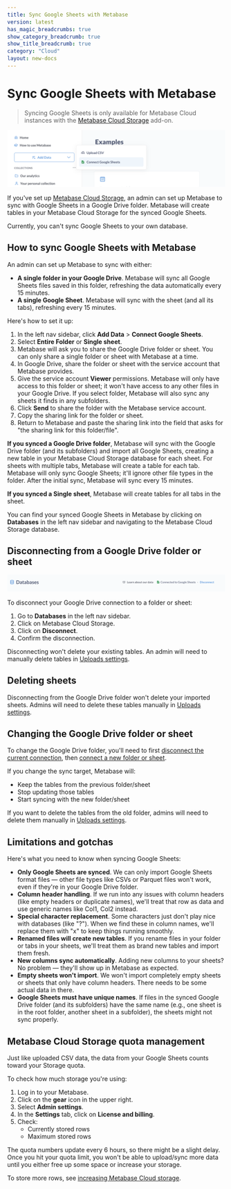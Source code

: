 ```yaml
---
title: Sync Google Sheets with Metabase
version: latest
has_magic_breadcrumbs: true
show_category_breadcrumb: true
show_title_breadcrumb: true
category: "Cloud"
layout: new-docs
---
```


# Sync Google Sheets with Metabase

> Syncing Google Sheets is only available for Metabase Cloud instances with the [Metabase Cloud Storage](./storage.md) add-on.

![Sync Google Sheets](./images/connect-google-sheets.png)

If you've set up [Metabase Cloud Storage](./storage.md), an admin can set up Metabase to sync with Google Sheets in a Google Drive folder. Metabase will create tables in your Metabase Cloud Storage for the synced Google Sheets.

Currently, you can't sync Google Sheets to your own database.

## How to sync Google Sheets with Metabase

An admin can set up Metabase to sync with either:

- **A single folder in your Google Drive**. Metabase will sync all Google Sheets files saved in this folder, refreshing the data automatically every 15 minutes.
- **A single Google Sheet**. Metabase will sync with the sheet (and all its tabs), refreshing every 15 minutes.

Here's how to set it up:

1. In the left nav sidebar, click **Add Data** > **Connect Google Sheets**.
2. Select **Entire Folder** or **Single sheet**.
3. Metabase will ask you to share the Google Drive folder or sheet. You can only share a single folder or sheet with Metabase at a time.
4. In Google Drive, share the folder or sheet with the service account that Metabase provides.
5. Give the service account **Viewer** permissions. Metabase will only have access to this folder or sheet; it won't have access to any other files in your Google Drive. If you select folder, Metabase will also sync any sheets it finds in any subfolders.
6. Click **Send** to share the folder with the Metabase service account.
7. Copy the sharing link for the folder or sheet.
8. Return to Metabase and paste the sharing link into the field that asks for "the sharing link for this folder/file".

**If you synced a Google Drive folder**, Metabase will sync with the Google Drive folder (and its subfolders) and import all Google Sheets, creating a new table in your Metabase Cloud Storage database for each sheet. For sheets with multiple tabs, Metabase will create a table for each tab. Metabase will only sync Google Sheets; it'll ignore other file types in the folder. After the initial sync, Metabase will sync every 15 minutes.

**If you synced a Single sheet**, Metabase will create tables for all tabs in the sheet.

You can find your synced Google Sheets in Metabase by clicking on **Databases** in the left nav sidebar and navigating to the Metabase Cloud Storage database.

## Disconnecting from a Google Drive folder or sheet

![Disconnecting Google Sheets](./images/disconnect-from-google-sheets.png)

To disconnect your Google Drive connection to a folder or sheet:

1. Go to **Databases** in the left nav sidebar.
2. Click on Metabase Cloud Storage.
3. Click on **Disconnect**.
4. Confirm the disconnection.

Disconnecting won't delete your existing tables. An admin will need to manually delete tables in [Uploads settings](../exploration-and-organization/uploads.md#deleting-tables-created-by-uploads).

## Deleting sheets

Disconnecting from the Google Drive folder won't delete your imported sheets. Admins will need to delete these tables manually in [Uploads settings](../exploration-and-organization/uploads.md#deleting-tables-created-by-uploads).

## Changing the Google Drive folder or sheet

To change the Google Drive folder, you'll need to first [disconnect the current connection](#disconnecting-from-a-google-drive-folder-or-sheet), then [connect a new folder or sheet](#how-to-sync-google-sheets-with-metabase).

If you change the sync target, Metabase will:

- Keep the tables from the previous folder/sheet
- Stop updating those tables
- Start syncing with the new folder/sheet

If you want to delete the tables from the old folder, admins will need to delete them manually in [Uploads settings](../exploration-and-organization/uploads.md#deleting-tables-created-by-uploads).

## Limitations and gotchas

Here's what you need to know when syncing Google Sheets:

- **Only Google Sheets are synced**. We can only import Google Sheets format files — other file types like CSVs or Parquet files won't work, even if they're in your Google Drive folder.
- **Column header handling**. If we run into any issues with column headers (like empty headers or duplicate names), we'll treat that row as data and use generic names like Col1, Col2 instead.
- **Special character replacement**. Some characters just don't play nice with databases (like "?"). When we find these in column names, we'll replace them with "x" to keep things running smoothly.
- **Renamed files will create new tables**. If you rename files in your folder or tabs in your sheets, we'll treat them as brand new tables and import them fresh.
- **New columns sync automatically**. Adding new columns to your sheets? No problem — they'll show up in Metabase as expected.
- **Empty sheets won't import**. We won't import completely empty sheets or sheets that only have column headers. There needs to be some actual data in there.
- **Google Sheets must have unique names**. If files in the synced Google Drive folder (and its subfolders) have the same name (e.g., one sheet is in the root folder, another sheet in a subfolder), the sheets might not sync properly.

## Metabase Cloud Storage quota management

Just like uploaded CSV data, the data from your Google Sheets counts toward your Storage quota.

To check how much storage you're using:

1. Log in to your Metabase.
2. Click on the **gear** icon in the upper right.
3. Select **Admin settings**.
4. In the **Settings** tab, click on **License and billing**.
5. Check:
   - Currently stored rows
   - Maximum stored rows

The quota numbers update every 6 hours, so there might be a slight delay. Once you hit your quota limit, you won't be able to upload/sync more data until you either free up some space or increase your storage.

To store more rows, see [increasing Metabase Cloud storage](./storage.md#increasing-metabase-cloud-storage).
